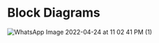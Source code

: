 # Block Diagrams
![WhatsApp Image 2022-04-24 at 11 02 41 PM (1)](https://user-images.githubusercontent.com/101258847/164989474-44733445-24c6-4750-b9a2-b12f9585c98f.jpeg)



